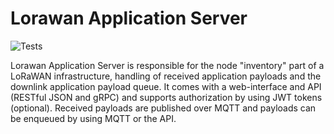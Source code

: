 # Lorawan Application Server

![Tests](https://github.com/brocaar/chirpstack-application-server/actions/workflows/main.yml/badge.svg?branch=master)

Lorawan Application Server is responsible
for the node "inventory" part of a LoRaWAN infrastructure, handling of received
application payloads and the downlink application payload queue. It comes
with a web-interface and API (RESTful JSON and gRPC) and supports authorization
by using JWT tokens (optional). Received payloads are published over MQTT
and payloads can be enqueued by using MQTT or the API.

